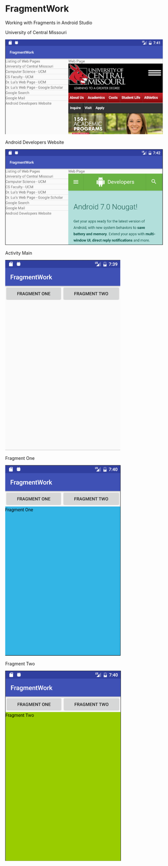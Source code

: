 # FragmentWork
Working with Fragments in Android Studio

University of Central Missouri

![fragment](/app/src/main/res/drawable/fragmentlandscape1.png?raw=true "fragment")

Android Developers Website

![fragment](/app/src/main/res/drawable/fragmentlandscape8.png?raw=true "fragment")

Activity Main

![fragment](/app/src/main/res/drawable/fragmentportrait1.png?raw=true "fragment")

Fragment One

![fragment](/app/src/main/res/drawable/fragmentportrait2.png?raw=true "fragment")

Fragment Two

![fragment](/app/src/main/res/drawable/fragmentportrait3.png?raw=true "fragment")

